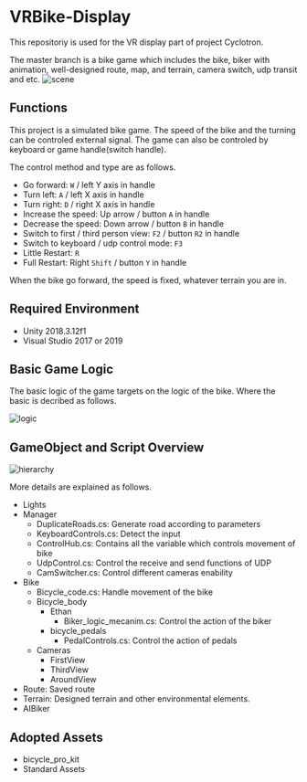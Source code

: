 # VRBike-Display

This repositoriy is used for the VR display part of project Cyclotron.

The master branch is a bike game which includes the bike, biker with animation, well-designed route, map, and terrain, camera switch, udp transit and etc.
![scene](https://drive.google.com/uc?id=1pZzUOiI0OdFLFGuyoMzAupS5nFdd_qm5)

## Functions
This project is a simulated bike game. The speed of the bike and the turning can be controled external signal. The game can also be controled by keyboard or game handle(switch handle).

The control method and type are as follows.
* Go forward: `W` / left Y axis in handle
* Turn left: `A` / left X axis in handle
* Turn right: `D` / right X axis in handle
* Increase the speed: Up arrow / button `A` in handle
* Decrease the speed: Down arrow / button `B` in handle
* Switch to first / third person view: `F2` / button `R2` in handle
* Switch to keyboard / udp control mode: `F3`
* Little Restart: `R`
* Full Restart: Right `Shift` / button `Y` in handle

When the bike go forward, the speed is fixed, whatever terrain you are in.

## Required Environment
* Unity 2018.3.12f1
* Visual Studio 2017 or 2019

## Basic Game Logic
The basic logic of the game targets on the logic of the bike. Where the basic is decribed as follows.

![logic](https://drive.google.com/uc?id=1NahBU1jOIekJhRvOx7mwphfOBmp3SuSq)

## GameObject and Script Overview
![hierarchy](https://drive.google.com/uc?id=1YPREgnYslNhhZdUbrYb23BWVcnXzp_xw)

More details are explained as follows.
* Lights
* Manager
	* DuplicateRoads.cs: Generate road according to parameters
	* KeyboardControls.cs: Detect the input
	* ControlHub.cs: Contains all the variable which controls movement of bike
	* UdpControl.cs: Control the receive and send functions of UDP
	* CamSwitcher.cs: Control different cameras enability
* Bike
	* Bicycle_code.cs: Handle movement of the bike
	* Bicycle_body
		* Ethan
			* Biker_logic_mecanim.cs: Control the action of the biker
		* bicycle_pedals
			* PedalControls.cs: Control the action of pedals
	* Cameras
		* FirstView
		* ThirdView
		* AroundView 
* Route: Saved route
* Terrain: Designed terrain and other environmental elements.
* AIBiker

## Adopted Assets
* bicycle_pro_kit
* Standard Assets